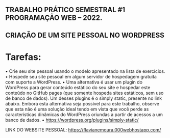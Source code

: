 ## TRABALHO PRÁTICO SEMESTRAL #1 PROGRAMAÇÃO WEB – 2022.
## CRIAÇÃO DE UM SITE PESSOAL NO WORDPRESS

# Tarefas:
• Crie seu site pessoal usando o modelo apresentado na lista de exercícios.
• Hospede seu site pessoal em algum servidor de hospedagem gratuita com suporte a
WordPress.
• Uma alternativa é usar um plugin do WordPress para gerar conteúdo estático do seu site e
hospedar este conteúdo no GitHub pages (que somente hospeda sites estáticos, sem uso de
banco de dados). Um desses plugins é o simply static, presente no link abaixo. Embora esta
alternativa seja possível para este trabalho, observe que esta não é uma solução ideal tendo
em vista que você perde as características dinâmicas do WordPress oriundas a partir de
acessos a um banco de dados.
• https://wordpress.org/plugins/simply-static/



LINK DO WEBSITE PESSOAL: https://flavianemoura.000webhostapp.com/

